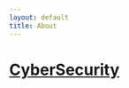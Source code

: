 ```yaml
---
layout: default
title: About
---
```


# [Cyber](https://simple.wikipedia.org/wiki/Cybersecurity)[Security](https://en.wikipedia.org/wiki/List_of_cybersecurity_information_technologies)